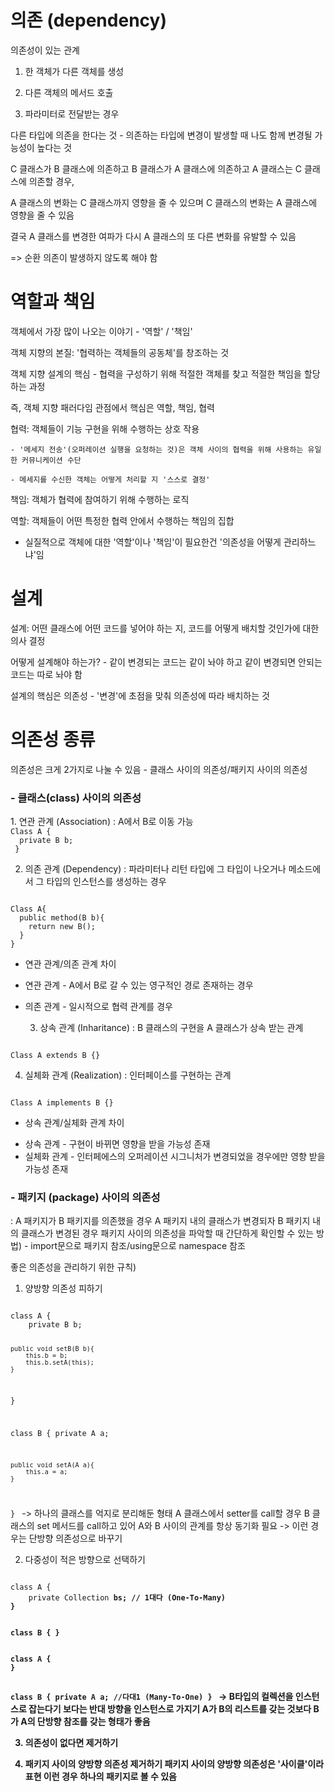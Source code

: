 <h1>의존 (dependency)</h1>

의존성이 있는 관계

1. 한 객체가 다른 객체를 생성


2. 다른 객체의 메서드 호출


3. 파라미터로 전달받는 경우


다른 타입에 의존을 한다는 것 - 의존하는 타입에 변경이 발생할 때 나도 함께 변경될 가능성이 높다는 것


C 클래스가 B 클래스에 의존하고 B 클래스가 A 클래스에 의존하고 A 클래스는 C 클래스에 의존할 경우,

A 클래스의 변화는 C 클래스까지 영향을 줄 수 있으며 C 클래스의 변화는 A 클래스에 영향을 줄 수 있음

결국 A 클래스를 변경한 여파가 다시 A 클래스의 또 다른 변화를 유발할 수 있음

=> 순환 의존이 발생하지 않도록 해야 함


<h1>역할과 책임</h1>
객체에서 가장 많이 나오는 이야기 - '역할' / '책임'

객체 지향의 본질: '협력하는 객체들의 공동체'를 창조하는 것

객체 지향 설계의 핵심 - 협력을 구성하기 위해 적절한 객체를 찾고 적절한 책임을 할당하는 과정

즉, 객체 지향 패러다임 관점에서 핵심은 역할, 책임, 협력


협력: 객체들이 기능 구현을 위해 수행하는 상호 작용

	- '메세지 전송'(오퍼레이션 실행을 요청하는 것)은 객체 사이의 협력을 위해 사용하는 유일한 커뮤니케이션 수단
	
	- 메세지를 수신한 객체는 어떻게 처리할 지 '스스로 결정'
	
책임: 객체가 협력에 참여하기 위해 수행하는 로직

역할: 객체들이 어떤 특정한 협력 안에서 수행하는 책임의 집합


* 실질적으로 객체에 대한 '역할'이나 '책임'이 필요한건 '의존성을 어떻게 관리하느냐'임


<h1>설계</h1>
설계: 어떤 클래스에 어떤 코드를 넣어야 하는 지, 코드를 어떻게 배치할 것인가에 대한 의사 결정

어떻게 설계해야 하는가? - 같이 변경되는 코드는 같이 놔야 하고 같이 변경되면 안되는 코드는 따로 놔야 함


설계의 핵심은 의존성 - '변경'에 초점을 맞춰 의존성에 따라 배치하는 것


<h1>의존성 종류</h1>
의존성은 크게 2가지로 나눌 수 있음 - <bold>클래스</bold> 사이의 의존성/<bold>패키지</bold> 사이의 의존성

<h3>- 클래스(class) 사이의 의존성</h3>
  1. 연관 관계 (Association)
    : A에서 B로 이동 가능
    
<code>
Class A {
  private B b;
 }
</code>
 
  2. 의존 관계 (Dependency)
  : 파라미터나 리턴 타입에 그 타입이 나오거나 메소드에서 그 타입의 인스턴스를 생성하는 경우
  
<code>
Class A{
  public method(B b){
    return new B();
  }
}
</code>


* 연관 관계/의존 관계 차이 
- 연관 관계 - A에서 B로 갈 수 있는 영구적인 경로 존재하는 경우

- 의존 관계 - 일시적으로 협력 관계를 경우

  3. 상속 관계 (Inharitance) 
  : B 클래스의 구현을 A 클래스가 상속 받는 관계 
  
<code>
Class A extends B {}
</code>

  4. 실체화 관계 (Realization)
  : 인터페이스를 구현하는 관계
  
<code>
Class A implements B {}
</code> 

* 상속 관계/실체화 관계 차이
- 상속 관계 - 구현이 바뀌면 영향을 받을 가능성 존재
- 실체화 관계 - 인터페에스의 오퍼레이션 시그니처가 변경되었을 경우에만 영향 받을 가능성 존재


<h3>- 패키지 (package) 사이의 의존성</h3>
  : A 패키지가 B 패키지를 의존했을 경우 A 패키지 내의 클래스가 변경되자 B 패키지 내의 클래스가 변경된 경우
  패키지 사이의 의존성을 파악할 때 간단하게 확인할 수 있는 방법)
   - import문으로 패키지 참조/using문으로 namespace 참조

좋은 의존성을 관리하기 위한 규칙)
1. 양방향 의존성 피하기
<code>
class A {
	private B b;
	
	public void setB(B b){
		this.b = b;
		this.b.setA(this);
	}
}

class B {
	private A a;
	
	public void setA(A a){
		this.a = a;
	}
}
</code>
-> 하나의 클래스를 억지로 분리해둔 형태
A 클래스에서 setter를 call할 경우 B 클래스의 set 메서드를 call하고 있어 A와 B 사이의 관계를 항상 동기화 필요
-> 이런 경우는 단방향 의존성으로 바꾸기

2. 다중성이 적은 방향으로 선택하기
<code>
class A {
	private Collection<B> bs; // 1대다 (One-To-Many)
}

class B {
}
</code>

<code>
class A {
}

class B {
	private A a; //다대1 (Many-To-One)
}
</code>
-> B타입의 컬렉션을 인스턴스로 잡는다기 보다는 반대 방향을 인스턴스로 가지기
A가 B의 리스트를 갖는 것보다 B가 A의 단방향 참조를 갖는 형태가 좋음

3. 의존성이 없다면 제거하기

4. 패키지 사이의 양방향 의존성 제거하기
패키지 사이의 양방향 의존성은 '사이클'이라 표현
이런 경우 하나의 패키지로 볼 수 있음
